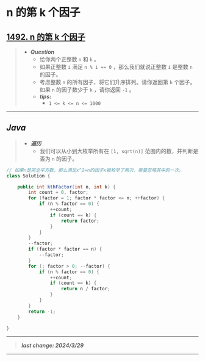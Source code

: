 # n 的第 k 个因子

## [1492. n 的第 k 个因子](https://leetcode.cn/problems/the-kth-factor-of-n/)

> - ***Question***
>   - 给你两个正整数 `n` 和 `k` 。
>   - 如果正整数 `i` 满足 `n % i == 0` ，那么我们就说正整数 `i` 是整数 `n` 的因子。
>   - 考虑整数 `n` 的所有因子，将它们升序排列。请你返回第 `k` 个因子。如果 `n` 的因子数少于 `k` ，请你返回 `-1` 。
>   - ***tips:***
>     - `1 <= k <= n <= 1000`

---

## *Java*

> - ***遍历***
>   - 我们可以从小到大枚举所有在 `[1, sqrt(n)]` 范围内的数，并判断是否为 `n` 的因子。

```java
// 如果n是完全平方数，那么满足x^2=n的因子x被枚举了两次，需要忽略其中的一次。
class Solution {

    public int kthFactor(int n, int k) {
        int count = 0, factor;
        for (factor = 1; factor * factor <= n; ++factor) {
            if (n % factor == 0) {
                ++count;
                if (count == k) {
                    return factor;
                }
            }
        }
        --factor;
        if (factor * factor == n) {
            --factor;
        }
        for (; factor > 0; --factor) {
            if (n % factor == 0) {
                ++count;
                if (count == k) {
                    return n / factor;
                }
            }
        }
        return -1;
    }

}
```

---

> ***last change: 2024/3/29***

---
